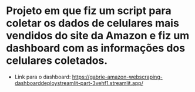 # Projeto em que fiz um script para coletar os dados de celulares mais vendidos do site da Amazon e fiz um dashboard com as informações dos celulares coletados.
- Link para o dashboard: https://gabrie-amazon-webscraping-dashboarddeploystreamlit-part-3vehf1.streamlit.app/
